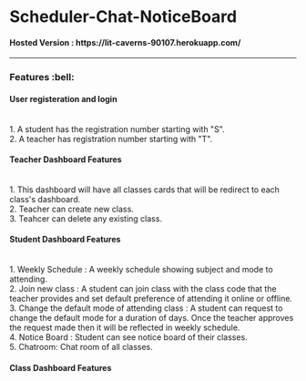 # Scheduler-Chat-NoticeBoard
<h4>Hosted Version : https://lit-caverns-90107.herokuapp.com/ </h4>
<hr>
<h3 >Features :bell:	</h3>
 <h4>User registeration and login </h4><br>
 1. A student has the registration number starting with "S".<br>
 2. A teacher has registration number starting with "T". <br>
<h4>Teacher Dashboard Features</h4><br>
 1. This dashboard will have all classes cards that will be redirect to each class's dashboard. <br>
 2. Teacher can create new class. <br>
 3. Teahcer can delete any existing class. <br>
 
<h4>Student Dashboard Features</h4><br>
1. Weekly Schedule : A weekly schedule showing subject and mode to attending. <br>
2. Join new class : A student can join class with the class code that the teacher provides and set default preference of attending it online or offline. <br>
3. Change the default mode of attending class : A student can request to change the default mode for a duration of days. Once the teacher approves the request made then it will be    reflected in weekly schedule. <br>
4. Notice Board : Student can see notice board of their classes. <br>
5. Chatroom: Chat room of all classes. <br>

<h4>Class Dashboard Features</h4><br>
